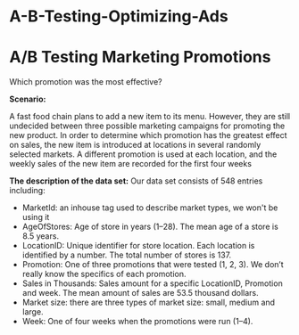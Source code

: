 # A-B-Testing-Optimizing-Ads

# A/B Testing Marketing Promotions

Which promotion was the most effective?

**Scenario:**

A fast food chain plans to add a new item to its menu. However, they are still undecided between three possible marketing campaigns for promoting the new product. In order to determine which promotion has the greatest effect on sales, the new item is introduced at locations in several randomly selected markets. A different promotion is used at each location, and the weekly sales of the new item are recorded for the first four weeks

**The description of the data set:**
Our data set consists of 548 entries including:
- MarketId: an inhouse tag used to describe market types, we won't be using it
- AgeOfStores: Age of store in years (1–28). The mean age of a store is 8.5 years.
- LocationID: Unique identifier for store location. Each location is identified by a number. The total number of stores is 137.
- Promotion: One of three promotions that were tested (1, 2, 3). We don’t really know the specifics of each promotion.
- Sales in Thousands: Sales amount for a specific LocationID, Promotion and week. The mean amount of sales are 53.5 thousand dollars.
- Market size: there are three types of market size: small, medium and large.
- Week: One of four weeks when the promotions were run (1–4).

